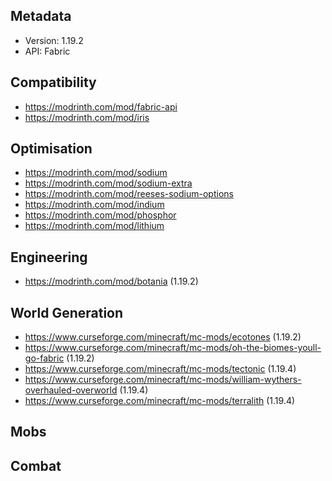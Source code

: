 ## Metadata

- Version: 1.19.2
- API: Fabric

## Compatibility

- https://modrinth.com/mod/fabric-api
- https://modrinth.com/mod/iris

## Optimisation

- https://modrinth.com/mod/sodium
- https://modrinth.com/mod/sodium-extra
- https://modrinth.com/mod/reeses-sodium-options
- https://modrinth.com/mod/indium
- https://modrinth.com/mod/phosphor
- https://modrinth.com/mod/lithium

## Engineering

- https://modrinth.com/mod/botania (1.19.2)

## World Generation
- https://www.curseforge.com/minecraft/mc-mods/ecotones (1.19.2)
- https://www.curseforge.com/minecraft/mc-mods/oh-the-biomes-youll-go-fabric (1.19.2)
- https://www.curseforge.com/minecraft/mc-mods/tectonic (1.19.4)
- https://www.curseforge.com/minecraft/mc-mods/william-wythers-overhauled-overworld (1.19.4)
- https://www.curseforge.com/minecraft/mc-mods/terralith (1.19.4)

## Mobs



## Combat



